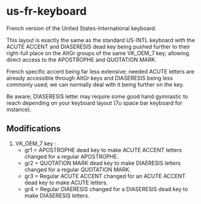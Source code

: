 # us-fr-keyboard

 French version of the United States-International keyboard.

 This layout is exactly the same as the standard US-INTL keyboard with the ACUTE ACCENT and DIASERESIS dead key being pushed further to their right-full place on the AltGr groups of the same VK_OEM_7 key; allowing direct access to the APOSTROPHE and QUOTATION MARK.

 French specific accent being far less extensive; needed ACUTE letters are already accessible through AltGr keys and DIASERESIS being less commonly used; we can normally deal with it being further on the key.

 Be aware; DIASERESIS letter may require some good hand gymnastic to reach depending on your keyboard layout (7u space bar keyboard for instance).

## Modifications

1. VK_OEM_7 key :
    - gr1 = APOSTROPHE dead key to make ACUTE ACCENT letters changed for a regular APOSTROPHE.
    - gr2 = QUOTATION MARK dead key to make DIAERESIS letters changed for a regular QUOTATION MARK.
    - gr3 = Regular ACUTE ACCENT changed for an ACUTE ACCENT dead key to make ACUTE letters.
    - gr4 = Regular DIAERESIS changed for a DIASERESIS dead key to make DIASERESIS letters.
